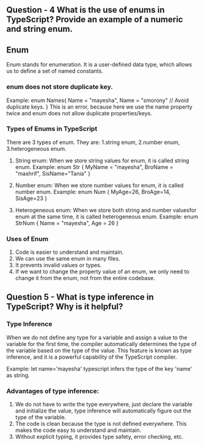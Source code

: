 ## Question - 4 What is the use of enums in TypeScript? Provide an example of a numeric and string enum.

## Enum
Enum stands for enumeration. It is a user-defined data type, which allows us to define a set of named constants. 

### enum does not store duplicate key.
Example:
enum Names{
Name = "mayesha",
Name = "smorony"    // Avoid duplicate keys.
}
This is an error, because here we use the name property twice and enum does not allow duplicate properties/keys.

### Types of Enums in TypeScript
There are 3 types of enum. They are: 1.string enum, 2.number enum, 3.heterogeneous enum.
1. String enum: When we store string values ​​for enum, it is called string enum. 
Example:
enum Str {
MyName = "mayesha",
BroName = "mashrif",
SisName="Tania"
}

2. Number enum: When we store number values ​​for enum, it is called number enum. 
Example:
enum Num {
MyAge=26,
BroAge=14,
SisAge=23
}

3. Heterogeneous enum: When we store both string and number values ​​for enum at the same time, it is called heterogeneous enum.
Example:
enum StrNum {
Name = "mayesha",
Age = 26
}

### Uses of Enum

1. Code is easier to understand and maintain.
2. We can use the same enum in many files.
3. It prevents invalid values ​​or types.
4. If we want to change the property value of an enum, we only need to change it from the enum, not from the entire codebase.


## Question 5 - What is type inference in TypeScript? Why is it helpful?

### Type Inference
When we do not define any type for a variable and assign a value to the variable for the first time, the compiler automatically determines the type of the variable based on the type of the value. This feature is known as type inference, and it is a powerful capability of the TypeScript compiler.

Example:
let name='mayesha'
typescript infers the type of the key 'name' as string.

### Advantages of type inference:
1. We do not have to write the type everywhere, just declare the variable and initialize the value, type inference will automatically figure out the type of the variable.
2. The code is clean because the type is not defined everywhere. This makes the code easy to understand and maintain.
3. Without explicit typing, it provides type safety, error checking, etc.
